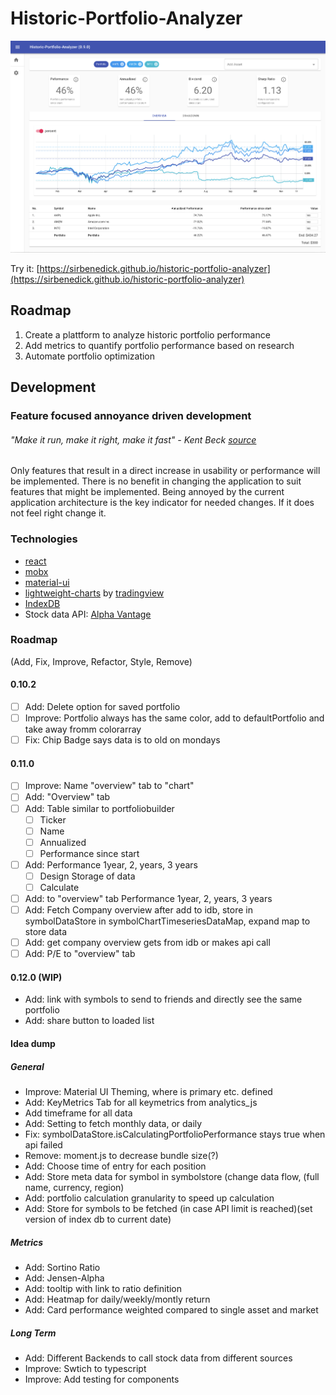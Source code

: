# Historic-Portfolio-Analyzer

![v0.9.0](documentation/historic-portfolio-analyzer.png?raw=true "HPA v0.9.0")

Try it: [https://sirbenedick.github.io/historic-portfolio-analyzer](https://sirbenedick.github.io/historic-portfolio-analyzer)

## Roadmap

1. Create a plattform to analyze historic portfolio performance
2. Add metrics to quantify portfolio performance based on research
3. Automate portfolio optimization

## Development

### Feature focused annoyance driven development

###### "Make it run, make it right, make it fast" - Kent Beck [source](https://wiki.c2.com/?MakeItWorkMakeItRightMakeItFast)

Only features that result in a direct increase in usability or performance will be implemented.
There is no benefit in changing the application to suit features that might be implemented.
Being annoyed by the current application architecture is the key indicator for needed changes. If it does not feel right change it.

### Technologies

- [react](https://reactjs.org)
- [mobx](https://mobx.js.org/README.html)
- [material-ui](https://material-ui.com)
- [lightweight-charts](https://github.com/tradingview/lightweight-charts) by [tradingview](https://www.tradingview.com/lightweight-charts/)
- [IndexDB](https://developer.mozilla.org/de/docs/Web/API/IndexedDB_API)
- Stock data API: [Alpha Vantage](https://www.alphavantage.co)

### Roadmap

(Add, Fix, Improve, Refactor, Style, Remove)

#### 0.10.2

- [ ] Add: Delete option for saved portfolio
- [ ] Improve: Portfolio always has the same color, add to defaultPortfolio and take away fromm colorarray
- [ ] Fix: Chip Badge says data is to old on mondays

#### 0.11.0

- [ ] Improve: Name "overview" tab to "chart"
- [ ] Add: "Overview" tab
- [ ] Add: Table similar to portfoliobuilder
  - [ ] Ticker
  - [ ] Name
  - [ ] Annualized
  - [ ] Performance since start
- [ ] Add: Performance 1year, 2, years, 3 years
  - [ ] Design Storage of data
  - [ ] Calculate
- [ ] Add: to "overview" tab Performance 1year, 2, years, 3 years
- [ ] Add: Fetch Company overview after add to idb, store in symbolDataStore in symbolChartTimeseriesDataMap, expand map to store data
- [ ] Add: get company overview gets from idb or makes api call
- [ ] Add: P/E to "overview" tab

#### 0.12.0 (WIP)

- Add: link with symbols to send to friends and directly see the same portfolio
- Add: share button to loaded list

#### Idea dump

##### General

- Improve: Material UI Theming, where is primary etc. defined
- Add: KeyMetrics Tab for all keymetrics from analytics_js
- Add timeframe for all data
- Add: Setting to fetch monthly data, or daily
- Fix: symbolDataStore.isCalculatingPortfolioPerformance stays true when api failed
- Remove: moment.js to decrease bundle size(?)
- Add: Choose time of entry for each position
- Add: Store meta data for symbol in symbolstore (change data flow, (full name, currency, region)
- Add: portfolio calculation granularity to speed up calculation
- Add: Store for symbols to be fetched (in case API limit is reached)(set version of index db to current date)

##### Metrics

- Add: Sortino Ratio
- Add: Jensen-Alpha
- Add: tooltip with link to ratio definition
- Add: Heatmap for daily/weekly/montly return
- Add: Card performance weighted compared to single asset and market

##### Long Term

- Add: Different Backends to call stock data from different sources
- Improve: Swtich to typescript
- Improve: Add testing for components
